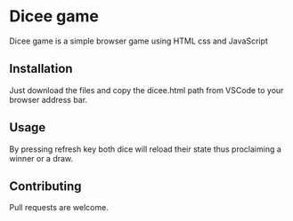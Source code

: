 # Dicee game

Dicee game is a simple browser game using HTML css and JavaScript

## Installation

Just download the files and copy the dicee.html path from VSCode to your browser address bar.



## Usage

By pressing refresh key both dice will reload their state thus proclaiming a winner or a draw.

## Contributing

Pull requests are welcome.
